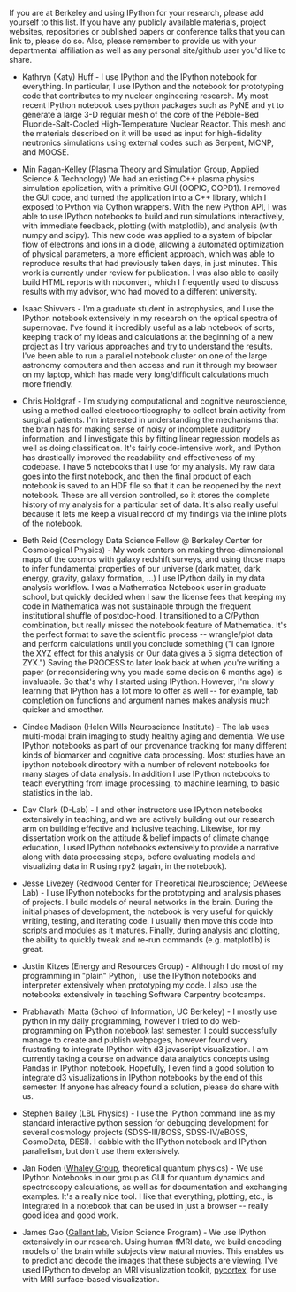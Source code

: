 If you are at Berkeley and using IPython for your research, please add yourself to this list. If you have any publicly available materials, project websites, repositories or published papers or conference talks that you can link to, please do so. Also, please remember to provide us with your departmental affiliation as well as any personal site/github user you'd like to share.

*  Kathryn (Katy) Huff - I use IPython and the IPython notebook for everything. In particular, I use IPython and the notebook for prototyping code that contributes to my nuclear engineering research. My most recent IPython notebook uses python packages such as PyNE and yt to generate a large 3-D regular mesh of the core of the Pebble-Bed Fluoride-Salt-Cooled High-Temperature Nuclear Reactor. This mesh and the materials described on it will be used as input for high-fidelity neutronics simulations using external codes such as Serpent, MCNP, and MOOSE.

* Min Ragan-Kelley (Plasma Theory and Simulation Group, Applied Science & Technology)
  We had an existing C++ plasma physics simulation application, with a primitive GUI (OOPIC, OOPD1).
  I removed the GUI code, and turned the application into a C++ library,
  which I exposed to Python via Cython wrappers.
  With the new Python API, I was able to use IPython notebooks to build and run simulations interactively,
  with immediate feedback, plotting (with matplotlib), and analysis (with numpy and scipy).
  This new code was applied to a system of bipolar flow of electrons and ions in a diode,
  allowing a automated optimization of physical parameters,
  a more efficient approach, which was able to reproduce results that had previously taken days,
  in just minutes.
  This work is currently under review for publication.
  I was also able to easily build HTML reports with nbconvert,
  which I frequently used to discuss results with my advisor, who had moved to a different university.

* Isaac Shivvers - I'm a graduate student in astrophysics, and I use the IPython notebook extensively in my research on the optical spectra of supernovae. I've found it incredibly useful as a lab notebook of sorts, keeping track of my ideas and calculations at the beginning of a new project as I try various approaches and try to understand the results. I've been able to run a parallel notebook cluster on one of the large astronomy computers and then access and run it through my browser on my laptop, which has made very long/difficult calculations much more friendly.

* Chris Holdgraf - I'm studying computational and cognitive neuroscience, using a method called electrocorticography to collect brain activity from surgical patients. I'm interested in understanding the mechanisms that the brain has for making sense of noisy or incomplete auditory information, and I investigate this by fitting linear regression models as well as doing classification. It's fairly code-intensive work, and IPython has drastically improved the readability and effectiveness of my codebase. I have 5 notebooks that I use for my analysis. My raw data goes into the first notebook, and then the final product of each notebook is saved to an HDF file so that it can be reopened by the next notebook. These are all version controlled, so it stores the complete history of my analysis for a particular set of data. It's also really useful because it lets me keep a visual record of my findings via the inline plots of the notebook.

* Beth Reid (Cosmology Data Science Fellow @ Berkeley Center for Cosmological Physics) - My work centers on making three-dimensional maps of the cosmos with galaxy redshift surveys, and using those maps to infer fundamental properties of our universe (dark matter, dark energy, gravity, galaxy formation, ...) I use IPython daily in my data analysis workflow. I was a Mathematica Notebook user in graduate school, but quickly decided when I saw the license fees that keeping my code in Mathematica was not sustainable through the frequent institutional shuffle of postdoc-hood. I transitioned to a C/Python combination, but really missed the notebook feature of Mathematica. It's the perfect format to save the scientific process -- wrangle/plot data and perform calculations until you conclude something ("I can ignore the XYZ effect for this analysis or Our data gives a 5 sigma detection of ZYX.") Saving the PROCESS to later look back at when you're writing a paper (or reconsidering why you made some decision 6 months ago) is invaluable. So that's why I started using IPython. However, I'm slowly learning that IPython has a lot more to offer as well -- for example, tab completion on functions and argument names makes analysis much quicker and smoother.

* Cindee Madison (Helen Wills Neuroscience Institute) - The lab uses multi-modal brain imaging to study healthy aging and dementia. We use IPython notebooks as part of our provenance tracking for many different kinds of biomarker and cognitive data processing. Most studies have an ipython notebook directory with a number of relevent notebooks for many stages of data analysis. In addition I use IPython notebooks to teach everything from image processing, to machine learning, to basic statistics in the lab.

* Dav Clark (D-Lab) - I and other instructors use IPython notebooks extensively in teaching, and we are actively building out our research arm on building effective and inclusive teaching. Likewise, for my dissertation work on the attitude & belief impacts of climate change education, I used IPython notebooks extensively to provide a narrative along with data processing steps, before evaluating models and visualizing data in R using rpy2 (again, in the notebook).

* Jesse Livezey (Redwood Center for Theoretical Neuroscience; DeWeese Lab) - I use IPython notebooks for the prototyping and analysis phases of projects. I build models of neural networks in the brain. During the initial phases of development, the notebook is very useful for quickly writing, testing, and iterating code. I usually then move this code into scripts and modules as it matures. Finally, during analysis and plotting, the ability to quickly tweak and re-run commands (e.g. matplotlib) is great.

* Justin Kitzes (Energy and Resources Group) - Although I do most of my programming in "plain" Python, I use the IPython notebooks and interpreter extensively when prototyping my code. I also use the notebooks extensively in teaching Software Carpentry bootcamps.

* Prabhavathi Matta (School of Information, UC Berkeley) - I mostly use python in my daily programming, however I tried to do web-programming on IPython notebook last semester. I could successfully manage to create and publish webpages, however found very frustrating to integrate IPython with d3 javascript visualization. I am currently taking a course on advance  data analytics concepts using Pandas in IPython notebook. Hopefully, I even find a good solution to integrate d3 visualizations in IPython notebooks by the end of this semester. If anyone has already found a solution, please do share with us.

* Stephen Bailey (LBL Physics) - I use the IPython command line as my standard interactive python session for debugging development for several cosmology projects (SDSS-III/BOSS, SDSS-IV/eBOSS, CosmoData, DESI).  I dabble with the IPython notebook and IPython parallelism, but don't use them extensively.

* Jan Roden ([Whaley Group](http://www.cchem.berkeley.edu/kbwgrp/index.php/Main/HomePage), theoretical quantum physics) - We use IPython Notebooks in our group as GUI for quantum dynamics and spectroscopy calculations, as well as for documentation and exchanging examples. It's a really nice tool. I like that everything, plotting, etc., is integrated in a notebook that can be used in just a browser -- really good idea and good work.

* James Gao ([Gallant lab](http://gallantlab.org), Vision Science Program) - We use IPython extensively in our research. Using human fMRI data, we build encoding models of the brain while subjects view natural movies. This enables us to predict and decode the images that these subjects are viewing. I've used IPython to develop an MRI visualization toolkit, [pycortex](http://pycortex.org), for use with MRI surface-based visualization.